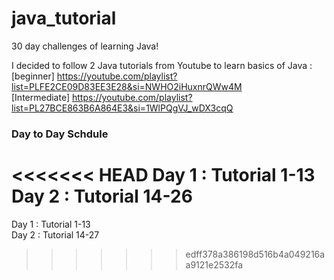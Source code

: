 # java_tutorial  
30 day challenges of learning Java!

I decided to follow 2 Java tutorials from Youtube to learn basics of Java :  
[beginner] https://youtube.com/playlist?list=PLFE2CE09D83EE3E28&si=NWHO2iHuxnrQWw4M   
[Intermediate] https://youtube.com/playlist?list=PL27BCE863B6A864E3&si=1WlPQgVJ_wDX3cqQ

### Day to Day Schdule
<<<<<<< HEAD
Day 1 : Tutorial 1-13
Day 2 : Tutorial 14-26
=======
Day 1 : Tutorial 1-13  
Day 2 : Tutorial 14-27
>>>>>>> edff378a386198d516b4a049216aa9121e2532fa
